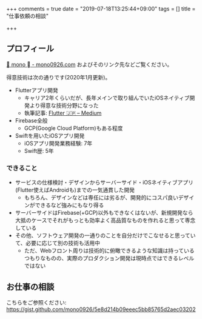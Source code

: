 +++
comments = true
date = "2019-07-18T13:25:44+09:00"
tags = []
title = "仕事依頼の相談"

+++

## プロフィール

[🐶 mono  - mono0926.com](https://mono0926.com/page/about/) およびそのリンク先などご覧ください。

得意技術は次の通りです(2020年1月更新)。

- Flutterアプリ開発
  - キャリア2年くらいだが、長年メインで取り組んでいたiOSネイティブ開発より得意な技術分野になった
  - 執筆記事: [Flutter 🇯🇵 – Medium](https://medium.com/flutter-jp)
- Firebase全般
  - GCP(Google Cloud Platform)もある程度
- Swiftを用いたiOSアプリ開発
  - iOSアプリ開発業務経験: 7年
  - Swift歴: 5年

### できること

- サービスの仕様検討・デザインからサーバーサイド・iOSネイティブアプリ(Flutter使えばAndroidも)までの一気通貫した開発
  - もちろん、デザインなどは専任には劣るが、開発的にコスパ良いデザインができるなど強みにもなり得る
- サーバーサイドはFirebase(+GCP)以外もできなくはないが、新規開発なら大抵のケースでそれがもっとも効率よく高品質なものを作れると思って専念している
- その他、ソフトウェア開発の一通りのことを自分だけでこなせると思っていて、必要に応じて別の技術も活用中
  - ただ、Webフロント周りは技術的に俯瞰できるような知識は持っているつもりなものの、実際のプロダクション開発は現時点ではできるレベルではない


## お仕事の相談

こちらをご参照ください:
https://gist.github.com/mono0926/5e8d214b09eeec5bb85765d2aec03202
